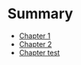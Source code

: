 # Summary

- [Chapter 1](./chapter_1.md)
- [Chapter 2](./chapter_2.md)
- [Chapter test](./chapter_test.md)
